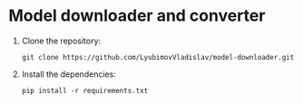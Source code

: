 # Model downloader and converter

1. Clone the repository:
    ```
    git clone https://github.com/LyubimovVladislav/model-downloader.git
    ```
2. Install the dependencies:
    ```
    pip install -r requirements.txt
    ```